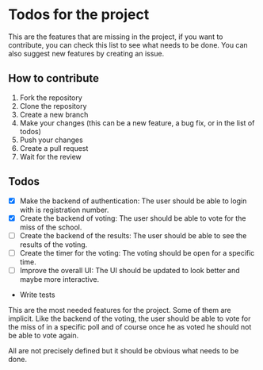 # Todos for the project
This are the features that are missing in the project, if you want to contribute,
you can check this list to see what needs to be done. You can also suggest new features
by creating an issue.


## How to contribute
1. Fork the repository
2. Clone the repository
3. Create a new branch
4. Make your changes (this can be a new feature, a bug fix, or in the list of todos)
5. Push your changes
6. Create a pull request
7. Wait for the review

## Todos
- [x] Make the backend of authentication:
    The user should be able to login with is registration number.
- [x] Create the backend of voting:
    The user should be able to vote for the miss of the school.
- [ ] Create the backend of the results:
    The user should be able to see the results of the voting.
- [ ] Create the timer for the voting:
    The voting should be open for a specific time.
- [ ] Improve the overall UI:
    The UI should be updated to look better and maybe more interactive.
- Write tests



This are the most needed features for the project. Some of them are implicit.
Like the backend of the voting, the user should be able to vote for the miss of
in a specific poll and of course once he as voted he should not be able to vote again.

All are not precisely defined but it should be obvious what needs to be done.
